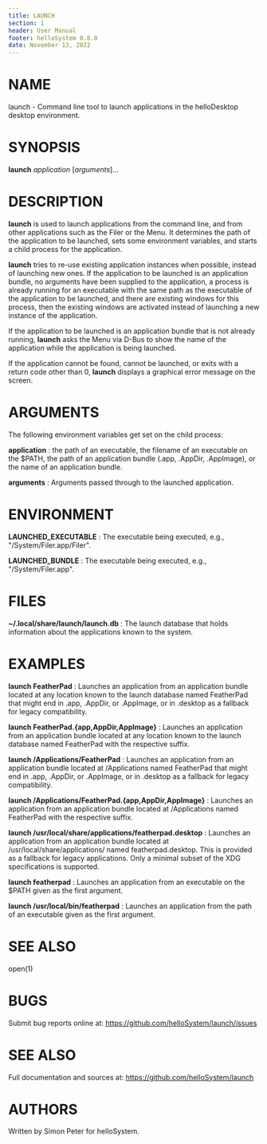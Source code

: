 ```yaml
---
title: LAUNCH
section: 1
header: User Manual
footer: helloSystem 0.8.0
date: November 13, 2022
---
```

# NAME
launch - Command line tool to launch applications in the helloDesktop desktop environment.

# SYNOPSIS
**launch** *application* [*arguments*]...

# DESCRIPTION
**launch** is used to launch applications from the command line, and from other applications
such as the Filer or the Menu. It determines the path of the application to be launched,
sets some environment variables, and starts a child process for the application.

**launch** tries to re-use existing application instances when possible, instead of
launching new ones.
If the application to be launched is an application bundle, no arguments have been supplied
to the application, a process is already running for an executable with the same path
as the executable of the application to be launched, and there are existing
windows for this process, then the existing windows are activated
instead of launching a new instance of the application.

If the application to be launched is an application bundle that is not already running, **launch** asks the Menu via D-Bus to show the name of the application while the application is being launched.

If the application cannot be found, cannot be launched, or exits with a return code other than 0,
**launch** displays a graphical error message on the screen.

# ARGUMENTS

The following environment variables get set on the child process:

**application** 
: the path of an executable, the filename of an executable on the $PATH, the path of an application bundle (.app, .AppDir, .AppImage), or the name of an application bundle.

**arguments** 
: Arguments passed through to the launched application.

# ENVIRONMENT
**LAUNCHED_EXECUTABLE** 
: The executable being executed, e.g., "/System/Filer.app/Filer".

**LAUNCHED_BUNDLE** 
: The executable being executed, e.g., "/System/Filer.app".

# FILES
**~/.local/share/launch/launch.db** 
: The launch database that holds information about the applications known to the system.

# EXAMPLES
**launch FeatherPad**
: Launches an application from an application bundle located at any location known to the launch database named FeatherPad that might end in .app, .AppDir, or .AppImage, or in .desktop as a fallback for legacy compatibility.

**launch FeatherPad.{app,AppDir,AppImage}**
: Launches an application from an application bundle located at any location known to the launch database named FeatherPad with the respective suffix.

**launch /Applications/FeatherPad**
: Launches an application from an application bundle located at /Applications named FeatherPad that might end in .app, .AppDir, or .AppImage, or in .desktop as a fallback for legacy compatibility.

**launch /Applications/FeatherPad.{app,AppDir,AppImage}**
: Launches an application from an application bundle located at /Applications named FeatherPad with the respective suffix.

**launch /usr/local/share/applications/featherpad.desktop**
: Launches an application from an application bundle located at /usr/local/share/applications/ named featherpad.desktop. This is provided as a fallback for legacy applications. Only a minimal subset of the XDG specifications is supported.

**launch featherpad**
: Launches an application from an executable on the $PATH given as the first argument.

**launch /usr/local/bin/featherpad**
: Launches an application from the path of an executable given as the first argument.

# SEE ALSO
open(1)

# BUGS
Submit bug reports online at: <https://github.com/helloSystem/launch/issues>

# SEE ALSO
Full documentation and sources at: <https://github.com/helloSystem/launch>

# AUTHORS
Written by Simon Peter for helloSystem.
